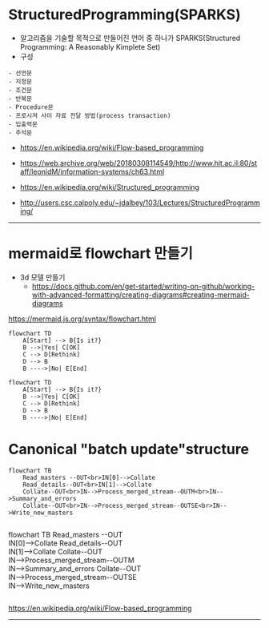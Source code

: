 # StructuredProgramming(SPARKS)

- 알고리즘을 기술할 목적으로 만들어진 언어 중 하나가 SPARKS(Structured Programming: A Reasonably Kimplete Set)
- 구성
```
- 선언문
- 지정문
- 조건문
- 반복문
- Procedure문
- 프로시져 사이 자료 전달 방법(process transaction)
- 입출력문
- 주석문
```

- https://en.wikipedia.org/wiki/Flow-based_programming

- https://web.archive.org/web/20180308114549/http://www.hit.ac.il:80/staff/leonidM/information-systems/ch63.html

- https://en.wikipedia.org/wiki/Structured_programming

- http://users.csc.calpoly.edu/~jdalbey/103/Lectures/StructuredProgramming/

<hr>

# mermaid로 flowchart 만들기

- 3d 모델 만들기
  - https://docs.github.com/en/get-started/writing-on-github/working-with-advanced-formatting/creating-diagrams#creating-mermaid-diagrams


https://mermaid.js.org/syntax/flowchart.html

```mermaid
flowchart TD
    A[Start] --> B{Is it?}
    B -->|Yes| C[OK]
    C --> D[Rethink]
    D --> B
    B ---->|No| E[End]
```

```
flowchart TD
    A[Start] --> B{Is it?}
    B -->|Yes| C[OK]
    C --> D[Rethink]
    D --> B
    B ---->|No| E[End]
```


# Canonical "batch update"structure

```mermaid
flowchart TB
    Read_masters --OUT<br>IN[0]-->Collate
    Read_details--OUT<br>IN[1]-->Collate
    Collate--OUT<br>IN-->Process_merged_stream--OUTM<br>IN-->Summary_and_errors
    Collate--OUT<br>IN-->Process_merged_stream--OUTSE<br>IN-->Write_new_masters

```

```
 ```
flowchart TB
    Read_masters --OUT<br>IN[0]-->Collate
    Read_details--OUT<br>IN[1]-->Collate
    Collate--OUT<br>IN-->Process_merged_stream--OUTM<br>IN-->Summary_and_errors
    Collate--OUT<br>IN-->Process_merged_stream--OUTSE<br>IN-->Write_new_masters
 ```
```

https://en.wikipedia.org/wiki/Flow-based_programming

<hr>
